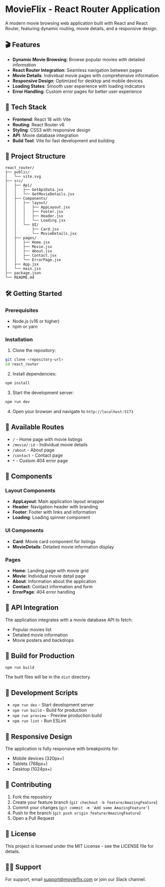 # MovieFlix - React Router Application

A modern movie browsing web application built with React and React Router, featuring dynamic routing, movie details, and a responsive design.

## 🎬 Features

- **Dynamic Movie Browsing**: Browse popular movies with detailed information
- **React Router Integration**: Seamless navigation between pages
- **Movie Details**: Individual movie pages with comprehensive information
- **Responsive Design**: Optimized for desktop and mobile devices
- **Loading States**: Smooth user experience with loading indicators
- **Error Handling**: Custom error pages for better user experience

## 🚀 Tech Stack

- **Frontend**: React 18 with Vite
- **Routing**: React Router v6
- **Styling**: CSS3 with responsive design
- **API**: Movie database integration
- **Build Tool**: Vite for fast development and building

## 📁 Project Structure

```
react_router/
├── public/
│   └── vite.svg
├── src/
│   ├── Api/
│   │   ├── GetApiData.jsx
│   │   └── GetMovieDetails.jsx
│   ├── Components/
│   │   ├── layout/
│   │   │   ├── AppLayout.jsx
│   │   │   ├── Footer.jsx
│   │   │   ├── Header.jsx
│   │   │   └── Loading.jsx
│   │   └── UI/
│   │       ├── Card.jsx
│   │       └── MovieDetails.jsx
│   ├── pages/
│   │   ├── Home.jsx
│   │   ├── Movie.jsx
│   │   ├── About.jsx
│   │   ├── Contact.jsx
│   │   └── ErrorPage.jsx
│   ├── App.jsx
│   └── main.jsx
├── package.json
└── README.md
```

## 🛠️ Getting Started

### Prerequisites

- Node.js (v16 or higher)
- npm or yarn

### Installation

1. Clone the repository:

```bash
git clone <repository-url>
cd react_router
```

2. Install dependencies:

```bash
npm install
```

3. Start the development server:

```bash
npm run dev
```

4. Open your browser and navigate to `http://localhost:5173`

## 🎯 Available Routes

- `/` - Home page with movie listings
- `/movie/:id` - Individual movie details
- `/about` - About page
- `/contact` - Contact page
- `*` - Custom 404 error page

## 🎨 Components

### Layout Components

- **AppLayout**: Main application layout wrapper
- **Header**: Navigation header with branding
- **Footer**: Footer with links and information
- **Loading**: Loading spinner component

### UI Components

- **Card**: Movie card component for listings
- **MovieDetails**: Detailed movie information display

### Pages

- **Home**: Landing page with movie grid
- **Movie**: Individual movie detail page
- **About**: Information about the application
- **Contact**: Contact information and form
- **ErrorPage**: 404 error handling

## 🔧 API Integration

The application integrates with a movie database API to fetch:

- Popular movies list
- Detailed movie information
- Movie posters and backdrops

## 🚀 Build for Production

```bash
npm run build
```

The built files will be in the `dist` directory.

## 🧪 Development Scripts

- `npm run dev` - Start development server
- `npm run build` - Build for production
- `npm run preview` - Preview production build
- `npm run lint` - Run ESLint

## 📱 Responsive Design

The application is fully responsive with breakpoints for:

- Mobile devices (320px+)
- Tablets (768px+)
- Desktop (1024px+)

## 🤝 Contributing

1. Fork the repository
2. Create your feature branch (`git checkout -b feature/AmazingFeature`)
3. Commit your changes (`git commit -m 'Add some AmazingFeature'`)
4. Push to the branch (`git push origin feature/AmazingFeature`)
5. Open a Pull Request

## 📝 License

This project is licensed under the MIT License - see the LICENSE file for details.

## 🙋‍♂️ Support

For support, email support@movieflix.com or join our Slack channel.
